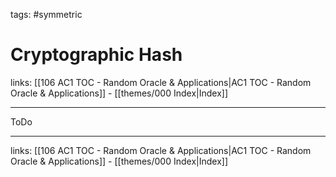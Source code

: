 tags: #symmetric 

# Cryptographic Hash

links:  [[106 AC1 TOC - Random Oracle & Applications|AC1 TOC - Random Oracle & Applications]] - [[themes/000 Index|Index]]

---

ToDo

---
links:  [[106 AC1 TOC - Random Oracle & Applications|AC1 TOC - Random Oracle & Applications]] - [[themes/000 Index|Index]]